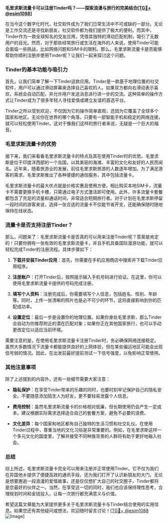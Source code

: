 **毛里求斯流量卡可以注册Tinder吗？——探索浪漫与旅行的完美结合[[TG💪+ @esim1088](https://t.me/s/esim1088)]**

在当今这个数字化时代，社交软件成为了我们日常生活中不可或缺的一部分。无论是工作交流还是寻找新朋友，社交软件都为我们提供了极大的便利。而其中，Tinder作为一款全球知名的交友应用，凭借其独特的滑动匹配机制，吸引了无数用户的目光。然而，对于那些经常旅行或生活在海外的人来说，使用Tinder可能会面临一些挑战，比如网络问题和SIM卡的限制。那么，毛里求斯流量卡是否能够帮助你顺利注册并使用Tinder呢？让我们一起来探讨这个问题。

### Tinder的基本功能与吸引力

首先，让我们简单了解一下Tinder这款应用。Tinder是一款基于地理位置的社交软件，用户可以通过滑动屏幕来选择自己喜欢的人。如果双方都向右滑动表示喜欢，系统会自动匹配，并允许用户发送消息进行进一步的交流。这种简单的操作方式让Tinder成为了很多年轻人寻找爱情或建立友谊的首选平台。

Tinder之所以受到欢迎，不仅因为它的操作简单直观，还因为它覆盖了全球多个国家和地区。无论你在世界的哪个角落，只要有一部智能手机和稳定的网络连接，就可以轻松使用Tinder。这对于像我们这样的旅行者来说，无疑是一个巨大的福音。

### 毛里求斯流量卡的优势

接下来，我们来看看毛里求斯流量卡的特点及其在使用Tinder时的优势。毛里求斯是位于印度洋西部的一个岛国，以其美丽的海滩、丰富的文化和友好的人民而闻名。近年来，随着旅游业的发展，前往毛里求斯旅游的人数逐年增加。为了满足游客的需求，毛里求斯推出了各种便捷的通信服务，其中包括流量卡。

毛里求斯流量卡的最大优点就是价格实惠且使用方便。相比购买本地SIM卡，流量卡不需要更换手机卡槽，只需通过电子方式激活即可使用。此外，许多流量卡套餐都包含了充足的流量和通话时间，非常适合短期旅行者。对于计划在毛里求斯停留一段时间的游客来说，选择一张合适的流量卡不仅能节省开支，还能确保随时随地保持在线状态。

### 流量卡是否支持注册Tinder？

那么，问题来了：毛里求斯流量卡是否真的可以用来注册Tinder呢？答案是肯定的！只要你拥有一张有效的毛里求斯流量卡，并且手机具备国际漫游功能，就可以轻松完成Tinder的注册流程。具体步骤如下：

1. **下载并安装Tinder应用**：首先，你需要在手机应用商店中搜索并下载Tinder应用程序。
   
2. **注册账户**：打开Tinder后，按照提示输入手机号码进行验证。在这里，你可以使用毛里求斯流量卡提供的号码完成注册。

3. **填写个人资料**：注册完成后，你需要填写个人信息，包括姓名、性别、年龄等。同时，上传一张清晰的照片也是必不可少的环节，这将直接影响到你的匹配成功率。

4. **设置定位**：最后一步是设置你的地理位置。如果你身处毛里求斯，那么Tinder会自动为你推荐附近的潜在匹配对象；如果你正在其他国家旅行，也可以手动更改定位以适应当前环境。

需要注意的是，在使用毛里求斯流量卡注册Tinder时，务必确保网络连接稳定。虽然大多数情况下流量卡都能提供良好的上网体验，但在某些偏远地区可能会出现信号弱的情况。因此，在出发前最好提前测试一下信号强度，以免影响正常使用。

### 其他注意事项

除了上述提到的内容外，还有一些细节需要大家注意：

- **隐私保护**：在享受Tinder带来的乐趣的同时，也要时刻牢记保护自己的隐私安全。不要随意添加陌生人为好友，更不要轻易泄露个人信息。
  
- **费用控制**：虽然毛里求斯流量卡的价格相对低廉，但长期使用仍会产生一定成本。建议根据实际需求选择适合自己的套餐方案，避免不必要的浪费。

- **文化差异**：每个国家和地区都有自己独特的生活习惯和社交礼仪。在使用Tinder过程中，尊重当地的文化习俗是非常重要的。例如，在毛里求斯这样一个多元文化的国度里，了解并接受不同种族背景的人群将有助于更好地融入社会。

### 总结

综上所述，毛里求斯流量卡完全可以用来注册并正常使用Tinder。它不仅为我们在异国他乡提供了便捷高效的通讯手段，还为我们打开了认识新朋友的大门。无论是想要邂逅一段浪漫的爱情故事，还是仅仅想扩大自己的社交圈子，Tinder都将是您最好的伙伴之一。当然，在享受这一切的同时，我们也应该保持理性思考，合理规划时间和金钱投入，让每一次旅行都充满意义与价值。

希望这篇文章能为大家提供更多关于毛里求斯流量卡与Tinder结合使用的实用信息。如果您还有其他疑问或想法，欢迎随时留言讨论！[[TG💪+ @esim1088](https://t.me/s/esim1088) ![Image](https://i.postimg.cc/4NQfJmqS/Snipaste-2025-05-13-00-14-12.png)]